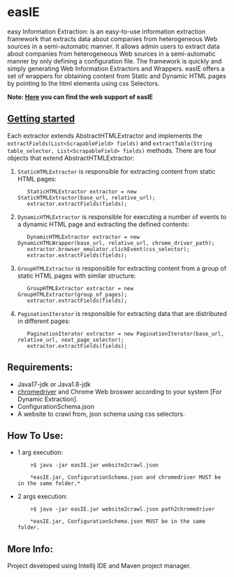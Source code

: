 # easIE
easy Information Extraction: is an easy-to-use information extraction framework that extracts data about companies from heterogeneous Web sources in a semi-automatic manner. It allows admin users to extract data about companies from heterogeneous Web sources in a semi-automatic manner by only defining a configuration file. The framework is quickly and simply generating Web Information Extractors and Wrappers. easIE offers a set of wrappers for obtaining content from Static and Dynamic HTML pages by pointing to the html elements using css Selectors.

**Note: [Here](http://easie.iti.gr) you can find the web support of easIE**
<h2><u>Getting started</u></h2>

Each extractor extends AbstractHTMLExtractor and implements the `extractFields(List<ScrapableField> fields)` and `extractTable(String table_selector, List<ScrapableField> fields)` methods. There are four objects that extend AbstractHTMLExtractor:

1. `StaticHTMLExtractor` is responsible for extracting content from static HTML pages:

          StaticHTMLExtractor extractor = new StaticHTMLExtractor(base_url, relative_url);
          extractor.extractFields(fields);

2. `DynamicHTMLExtractor` is responsible for executing a number of events to a dynamic HTML page and extracting the defined contents: 

          DynamicHTMLExtractor extractor = new DynamicHTMLWrapper(base_url, relative_url, chrome_driver_path);
          extractor.browser_emulator.clickEvent(css_selector);
          extractor.extractFields(fields);

3. `GroupHTMLExtractor` is responsible for extracting content from a group of static HTML pages with similar structure:

          GroupHTMLExtractor extractor = new GroupHTMLExtractor(group_of_pages);
          extractor.extractFields(fields);
          
4. `PaginationIterator` is responsible for extracting data that are distributed in different pages:

          PaginationIterator extractor = new PaginationIterator(base_url, relative_url, next_page_selector);
          extractor.extractFields(fields);
          
## Requirements:
- Java17-jdk or Java1.8-jdk
- [chromedriver](https://chromedriver.chromium.org/downloads)  and Chrome Web broswer according to your system [For Dynamic Extraction].
- ConfigurationSchema.json
- A website to crawl from, json schema using css selectors.

## How To Use:
- 1 arg execution:

          >$ java -jar easIE.jar website2crawl.json
          
          *easIE.jar, ConfigurationSchema.json and chromedriver MUST be in the same folder.*

- 2 args execution:

          >$ java -jar easIE.jar website2crawl.json path2chromedriver
          
          *easIE.jar, ConfigurationSchema.json MUST be in the same folder.

## More Info:

Project developed using Intellij IDE and Maven project manager.
